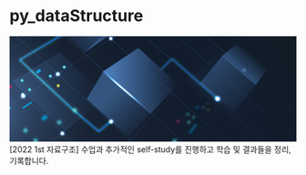 # py_dataStructure
<img src='imgsrc.jpg'>
[2022 1st 자료구조] 수업과 추가적인 self-study를 진행하고 학습 및 결과들을 정리,기록합니다.

